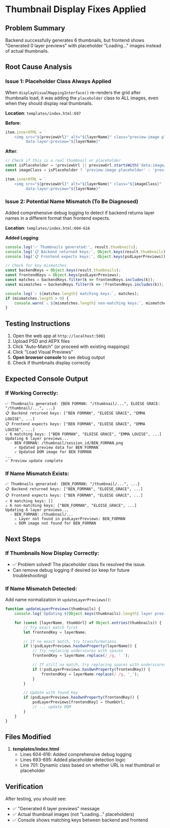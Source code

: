 # Thumbnail Display Fixes Applied

## Problem Summary
Backend successfully generates 6 thumbnails, but frontend shows "Generated 0 layer previews" with placeholder "Loading..." images instead of actual thumbnails.

## Root Cause Analysis

### Issue 1: Placeholder Class Always Applied
When `displayVisualMappingInterface()` re-renders the grid after thumbnails load, it was adding the `placeholder` class to ALL images, even when they should display real thumbnails.

**Location**: `templates/index.html:697`

**Before**:
```javascript
item.innerHTML = `
    <img src="${previewUrl}" alt="${layerName}" class="preview-image placeholder"
         data-layer-preview="${layerName}"
```

**After**:
```javascript
// Check if this is a real thumbnail or placeholder
const isPlaceholder = !previewUrl || previewUrl.startsWith('data:image/svg+xml');
const imageClass = isPlaceholder ? 'preview-image placeholder' : 'preview-image loaded';

item.innerHTML = `
    <img src="${previewUrl}" alt="${layerName}" class="${imageClass}"
         data-layer-preview="${layerName}"
```

### Issue 2: Potential Name Mismatch (To Be Diagnosed)
Added comprehensive debug logging to detect if backend returns layer names in a different format than frontend expects.

**Location**: `templates/index.html:604-616`

**Added Logging**:
```javascript
console.log('✅ Thumbnails generated:', result.thumbnails);
console.log('📋 Backend returned keys:', Object.keys(result.thumbnails));
console.log('📋 Frontend expects keys:', Object.keys(psdLayerPreviews));

// Check for key mismatches
const backendKeys = Object.keys(result.thumbnails);
const frontendKeys = Object.keys(psdLayerPreviews);
const matches = backendKeys.filter(k => frontendKeys.includes(k));
const mismatches = backendKeys.filter(k => !frontendKeys.includes(k));

console.log(`✓ ${matches.length} matching keys:`, matches);
if (mismatches.length > 0) {
    console.warn(`⚠️ ${mismatches.length} non-matching keys:`, mismatches);
}
```

## Testing Instructions

1. Open the web app at `http://localhost:5001`
2. Upload PSD and AEPX files
3. Click "Auto-Match" (or proceed with existing mappings)
4. Click "Load Visual Previews"
5. **Open browser console** to see debug output
6. Check if thumbnails display correctly

## Expected Console Output

### If Working Correctly:
```
✅ Thumbnails generated: {BEN FORMAN: "/thumbnail/...", ELOISE GRACE: "/thumbnail/...", ...}
📋 Backend returned keys: ["BEN FORMAN", "ELOISE GRACE", "EMMA LOUISE", ...]
📋 Frontend expects keys: ["BEN FORMAN", "ELOISE GRACE", "EMMA LOUISE", ...]
✓ 6 matching keys: ["BEN FORMAN", "ELOISE GRACE", "EMMA LOUISE", ...]
Updating 6 layer previews...
  - BEN FORMAN: /thumbnail/session_id/BEN_FORMAN.png
    ✓ Updated preview data for BEN FORMAN
    ✓ Updated DOM image for BEN FORMAN
...
✅ Preview update complete
```

### If Name Mismatch Exists:
```
✅ Thumbnails generated: {BEN_FORMAN: "/thumbnail/...", ...}
📋 Backend returned keys: ["BEN_FORMAN", "ELOISE_GRACE", ...]
📋 Frontend expects keys: ["BEN FORMAN", "ELOISE GRACE", ...]
✓ 0 matching keys: []
⚠️ 6 non-matching keys: ["BEN_FORMAN", "ELOISE_GRACE", ...]
Updating 6 layer previews...
  - BEN_FORMAN: /thumbnail/...
    ⚠️ Layer not found in psdLayerPreviews: BEN_FORMAN
    ⚠️ DOM image not found for BEN_FORMAN
```

## Next Steps

### If Thumbnails Now Display Correctly:
- ✅ Problem solved! The placeholder class fix resolved the issue.
- Can remove debug logging if desired (or keep for future troubleshooting)

### If Name Mismatch Detected:
Add name normalization in `updateLayerPreviews()`:

```javascript
function updateLayerPreviews(thumbnails) {
    console.log(`Updating ${Object.keys(thumbnails).length} layer previews...`);

    for (const [layerName, thumbUrl] of Object.entries(thumbnails)) {
        // Try exact match first
        let frontendKey = layerName;

        // If no exact match, try transformations
        if (!psdLayerPreviews.hasOwnProperty(layerName)) {
            // Try replacing underscores with spaces
            frontendKey = layerName.replace(/_/g, ' ');

            // If still no match, try replacing spaces with underscores
            if (!psdLayerPreviews.hasOwnProperty(frontendKey)) {
                frontendKey = layerName.replace(/ /g, '_');
            }
        }

        // Update with found key
        if (psdLayerPreviews.hasOwnProperty(frontendKey)) {
            psdLayerPreviews[frontendKey] = thumbUrl;
            // ... update DOM
        }
    }
}
```

## Files Modified

1. **templates/index.html**
   - Lines 604-616: Added comprehensive debug logging
   - Lines 693-695: Added placeholder detection logic
   - Line 701: Dynamic class based on whether URL is real thumbnail or placeholder

## Verification

After testing, you should see:
- ✅ "Generated 6 layer previews" message
- ✅ Actual thumbnail images (not "Loading..." placeholders)
- ✅ Console shows matching keys between backend and frontend
